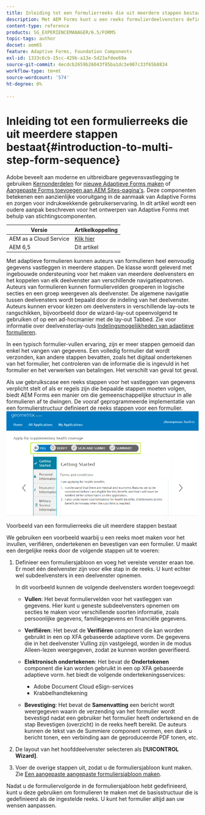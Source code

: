 ```yaml
---
title: Inleiding tot een formulierreeks die uit meerdere stappen bestaat
description: Met AEM Forms kunt u een reeks formulierdeelvensters definiëren waarin gebruikers door een adaptief formulier moeten navigeren en dit moeten invullen.
content-type: reference
products: SG_EXPERIENCEMANAGER/6.5/FORMS
topic-tags: author
docset: aem65
feature: Adaptive Forms, Foundation Components
exl-id: 1333c6cb-15cc-429b-a13e-5d23afdee69a
source-git-commit: 4ecdcb2659b26043f95ba1dc3e907c33f65b8834
workflow-type: tm+mt
source-wordcount: '574'
ht-degree: 0%

---
```


# Inleiding tot een formulierreeks die uit meerdere stappen bestaat{#introduction-to-multi-step-form-sequence}

<span class="preview"> Adobe beveelt aan moderne en uitbreidbare gegevensvastlegging te gebruiken [Kernonderdelen](https://experienceleague.adobe.com/docs/experience-manager-core-components/using/adaptive-forms/introduction.html) for [nieuwe Adaptieve Forms maken](/help/forms/using/create-an-adaptive-form-core-components.md) of [Aangepaste Forms toevoegen aan AEM Sites-pagina&#39;s](/help/forms/using/create-or-add-an-adaptive-form-to-aem-sites-page.md). Deze componenten betekenen een aanzienlijke vooruitgang in de aanmaak van Adaptive Forms en zorgen voor indrukwekkende gebruikerservaring. In dit artikel wordt een oudere aanpak beschreven voor het ontwerpen van Adaptive Forms met behulp van stichtingscomponenten. </span>

| Versie | Artikelkoppeling |
| -------- | ---------------------------- |
| AEM as a Cloud Service | [Klik hier](https://experienceleague.adobe.com/docs/experience-manager-cloud-service/content/forms/adaptive-forms-authoring/authoring-adaptive-forms-foundation-components/configure-layout-of-an-adaptive-form/introduction-form-sequence.html) |
| AEM 6,5 | Dit artikel |


Met adaptieve formulieren kunnen auteurs van formulieren heel eenvoudig gegevens vastleggen in meerdere stappen. De klasse wordt geleverd met ingebouwde ondersteuning voor het maken van meerdere deelvensters en het koppelen van elk deelvenster aan verschillende navigatiepatronen. Auteurs van formulieren kunnen formuliervelden groeperen in logische secties en een groep weergeven als deelvenster. De algemene navigatie tussen deelvensters wordt bepaald door de indeling van het deelvenster. Auteurs kunnen ervoor kiezen om deelvensters in verschillende lay-outs te rangschikken, bijvoorbeeld door de wizard-lay-out opeenvolgend te gebruiken of op een ad-hocmanier met de lay-out Tabbed. Zie voor informatie over deelvensterlay-outs [Indelingsmogelijkheden van adaptieve formulieren](../../forms/using/layout-capabilities-adaptive-forms.md).

In een typisch formulier-vullen ervaring, zijn er meer stappen gemoeid dan enkel het vangen van gegevens. Een volledig formulier dat wordt verzonden, kan andere stappen bevatten, zoals het digitaal ondertekenen van het formulier, het controleren van de informatie die is ingevuld in het formulier en het verwerken van betalingen. Het verschilt van geval tot geval.

Als uw gebruikscase een reeks stappen voor het vastleggen van gegevens verplicht stelt of als er regels zijn die bepaalde stappen moeten volgen, biedt AEM Forms een manier om die gemeenschappelijke structuur in alle formulieren af te dwingen. De vooraf geprogrammeerde implementatie van een formulierstructuur definieert de reeks stappen voor een formulier. ![Voorbeeld van een formulierreeks die uit meerdere stappen bestaat](assets/formpipeline.png)

Voorbeeld van een formulierreeks die uit meerdere stappen bestaat

We gebruiken een voorbeeld waarbij u een reeks moet maken voor het invullen, verifiëren, ondertekenen en bevestigen van een formulier. U maakt een dergelijke reeks door de volgende stappen uit te voeren:

1. Definieer een formuliersjabloon en voeg het vereiste venster eraan toe. Er moet één deelvenster zijn voor elke stap in de reeks. U kunt echter wel subdeelvensters in een deelvenster opnemen.

   In dit voorbeeld kunnen de volgende deelvensters worden toegevoegd:

   * **Vullen**: Het bevat formuliervelden voor het vastleggen van gegevens. Hier kunt u geneste subdeelvensters opnemen om secties te maken voor verschillende soorten informatie, zoals persoonlijke gegevens, familiegegevens en financiële gegevens.

   * **Verifiëren**: Het bevat de **Verifiëren** component die kan worden gebruikt in een op XFA gebaseerde adaptieve vorm. De gegevens die in het deelvenster Vulling zijn vastgelegd, worden in de modus Alleen-lezen weergegeven, zodat ze kunnen worden geverifieerd.

   * **Elektronisch ondertekenen**: Het bevat de **Ondertekenen** component die kan worden gebruikt in een op XFA gebaseerde adaptieve vorm. het biedt de volgende ondertekeningsservices:

      * Adobe Document Cloud eSign-services
      * Krabbelhandtekening

   * **Bevestiging**: Het bevat de **Samenvatting** een bericht wordt weergegeven waarin de verzending van het formulier wordt bevestigd nadat een gebruiker het formulier heeft ondertekend en de stap Bevestigen (overzicht) in de reeks heeft bereikt. De auteurs kunnen de tekst van de Summiere component vormen, een dank u bericht tonen, een verbinding aan de geproduceerde PDF tonen, etc.

1. De layout van het hoofddeelvenster selecteren als **[!UICONTROL Wizard]**.
1. Voer de overige stappen uit, zodat u de formuliersjabloon kunt maken. Zie [Een aangepaste aangepaste formuliersjabloon maken](../../forms/using/custom-adaptive-forms-templates.md).

Nadat u de formuliervolgorde in de formuliersjabloon hebt gedefinieerd, kunt u deze gebruiken om formulieren te maken met de basisstructuur die is gedefinieerd als de ingestelde reeks. U kunt het formulier altijd aan uw wensen aanpassen.
